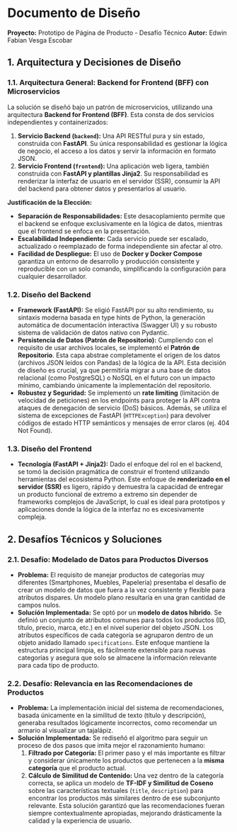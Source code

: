 # Documento de Diseño

**Proyecto:** Prototipo de Página de Producto - Desafío Técnico
**Autor:** Edwin Fabian Vesga Escobar

## 1. Arquitectura y Decisiones de Diseño

### 1.1. Arquitectura General: Backend for Frontend (BFF) con Microservicios

La solución se diseñó bajo un patrón de microservicios, utilizando una arquitectura **Backend for Frontend (BFF)**. Esta consta de dos servicios independientes y containerizados:

1.  **Servicio Backend (`backend`):** Una API RESTful pura y sin estado, construida con **FastAPI**. Su única responsabilidad es gestionar la lógica de negocio, el acceso a los datos y servir la información en formato JSON.
2.  **Servicio Frontend (`frontend`):** Una aplicación web ligera, también construida con **FastAPI y plantillas Jinja2**. Su responsabilidad es renderizar la interfaz de usuario en el servidor (SSR), consumir la API del backend para obtener datos y presentarlos al usuario.

**Justificación de la Elección:**
* **Separación de Responsabilidades:** Este desacoplamiento permite que el backend se enfoque exclusivamente en la lógica de datos, mientras que el frontend se enfoca en la presentación.
* **Escalabilidad Independiente:** Cada servicio puede ser escalado, actualizado o reemplazado de forma independiente sin afectar al otro.
* **Facilidad de Despliegue:** El uso de **Docker y Docker Compose** garantiza un entorno de desarrollo y producción consistente y reproducible con un solo comando, simplificando la configuración para cualquier desarrollador.

### 1.2. Diseño del Backend

* **Framework (FastAPI):** Se eligió FastAPI por su alto rendimiento, su sintaxis moderna basada en type hints de Python, la generación automática de documentación interactiva (Swagger UI) y su robusto sistema de validación de datos nativo con Pydantic.
* **Persistencia de Datos (Patrón de Repositorio):** Cumpliendo con el requisito de usar archivos locales, se implementó el **Patrón de Repositorio**. Esta capa abstrae completamente el origen de los datos (archivos JSON leídos con Pandas) de la lógica de la API. Esta decisión de diseño es crucial, ya que permitiría migrar a una base de datos relacional (como PostgreSQL) o NoSQL en el futuro con un impacto mínimo, cambiando únicamente la implementación del repositorio.
* **Robustez y Seguridad:** Se implementó un **rate limiting** (limitación de velocidad de peticiones) en los endpoints para proteger la API contra ataques de denegación de servicio (DoS) básicos. Además, se utiliza el sistema de excepciones de FastAPI (`HTTPException`) para devolver códigos de estado HTTP semánticos y mensajes de error claros (ej. 404 Not Found).

### 1.3. Diseño del Frontend

* **Tecnología (FastAPI + Jinja2):** Dado el enfoque del rol en el backend, se tomó la decisión pragmática de construir el frontend utilizando herramientas del ecosistema Python. Este enfoque de **renderizado en el servidor (SSR)** es ligero, rápido y demuestra la capacidad de entregar un producto funcional de extremo a extremo sin depender de frameworks complejos de JavaScript, lo cual es ideal para prototipos y aplicaciones donde la lógica de la interfaz no es excesivamente compleja.


## 2. Desafíos Técnicos y Soluciones

### 2.1. Desafío: Modelado de Datos para Productos Diversos

* **Problema:** El requisito de manejar productos de categorías muy diferentes (Smartphones, Muebles, Papelería) presentaba el desafío de crear un modelo de datos que fuera a la vez consistente y flexible para atributos dispares. Un modelo plano resultaría en una gran cantidad de campos nulos.
* **Solución Implementada:** Se optó por un **modelo de datos híbrido**. Se definió un conjunto de atributos comunes para todos los productos (ID, título, precio, marca, etc.) en el nivel superior del objeto JSON. Los atributos específicos de cada categoría se agruparon dentro de un objeto anidado llamado `specifications`. Este enfoque mantiene la estructura principal limpia, es fácilmente extensible para nuevas categorías y asegura que solo se almacene la información relevante para cada tipo de producto.

### 2.2. Desafío: Relevancia en las Recomendaciones de Productos

* **Problema:** La implementación inicial del sistema de recomendaciones, basada únicamente en la similitud de texto (título y descripción), generaba resultados lógicamente incorrectos, como recomendar un armario al visualizar un tajalápiz.
* **Solución Implementada:** Se rediseñó el algoritmo para seguir un proceso de dos pasos que imita mejor el razonamiento humano:
    1.  **Filtrado por Categoría:** El primer paso y el más importante es filtrar y considerar únicamente los productos que pertenecen a la **misma categoría** que el producto actual.
    2.  **Cálculo de Similitud de Contenido:** Una vez dentro de la categoría correcta, se aplica un modelo de **TF-IDF y Similitud de Coseno** sobre las características textuales (`title`, `description`) para encontrar los productos más similares dentro de ese subconjunto relevante.
    Esta solución garantizó que las recomendaciones fueran siempre contextualmente apropiadas, mejorando drásticamente la calidad y la experiencia de usuario.
